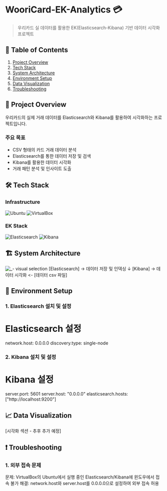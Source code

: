 # WooriCard-EK-Analytics 💳
> 우리카드 실 데이터를 활용한 EK(Elasticsearch-Kibana) 기반 데이터 시각화 프로젝트

## 📑 Table of Contents
1. [Project Overview](#project-overview)
2. [Tech Stack](#tech-stack)
3. [System Architecture](#system-architecture)
4. [Environment Setup](#environment-setup)
5. [Data Visualization](#data-visualization)
6. [Troubleshooting](#troubleshooting)

## 🎯 Project Overview
우리카드의 실제 거래 데이터를 Elasticsearch와 Kibana를 활용하여 시각화하는 프로젝트입니다.

### 주요 목표
- CSV 형태의 카드 거래 데이터 분석
- Elasticsearch를 통한 데이터 저장 및 검색
- Kibana를 활용한 데이터 시각화
- 거래 패턴 분석 및 인사이트 도출

## 🛠 Tech Stack
### Infrastructure
![Ubuntu](https://img.shields.io/badge/Ubuntu%2024.04%20LTS-E95420?style=for-the-badge&logo=ubuntu&logoColor=white)
![VirtualBox](https://img.shields.io/badge/VirtualBox-183A61?style=for-the-badge&logo=virtualbox&logoColor=white)

### EK Stack
![Elasticsearch](https://img.shields.io/badge/Elasticsearch%207.11.1-005571?style=for-the-badge&logo=elasticsearch&logoColor=white)
![Kibana](https://img.shields.io/badge/Kibana%207.11.1-005571?style=for-the-badge&logo=kibana&logoColor=white)

## 🏗 System Architecture
![_- visual selection](https://github.com/user-attachments/assets/76f59835-be1a-43a1-ba32-dc24b78ef82a)
[Elasticsearch] → 데이터 저장 및 인덱싱
     ↓
[Kibana] → 데이터 시각화 <- [데이터 csv 파일]

## 🔧 Environment Setup
### 1. Elasticsearch 설치 및 설정
# Elasticsearch 설정
network.host: 0.0.0.0
discovery.type: single-node

### 2. Kibana 설치 및 설정
# Kibana 설정
server.port: 5601
server.host: "0.0.0.0"
elasticsearch.hosts: ["http://localhost:9200"]


## 📈 Data Visualization
[시각화 섹션 - 추후 추가 예정]

## ❗ Troubleshooting
### 1. 외부 접속 문제
문제: VirtualBox의 Ubuntu에서 실행 중인 Elasticsearch/Kibana에 윈도우에서 접속 불가
해결: network.host와 server.host를 0.0.0.0으로 설정하여 외부 접속 허용
